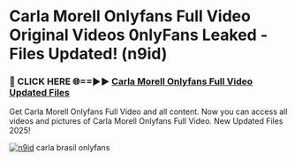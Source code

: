 # Carla Morell Onlyfans Full Video Original Videos 0nlyFans Leaked - Files Updated! (n9id)

<h3>🔴 CLICK HERE 🌐==►► <a href="https://tinyurl.com/4seja8ks" rel="nofollow">Carla Morell Onlyfans Full Video Updated Files</a></h3>

Get Carla Morell Onlyfans Full Video and all content. Now you can access all videos and pictures of Carla Morell Onlyfans Full Video. New Updated Files 2025!

[![n9id](https://i.imgur.com/EWjZXRe.gif)](https://tinyurl.com/4seja8ks)
carla brasil onlyfans
